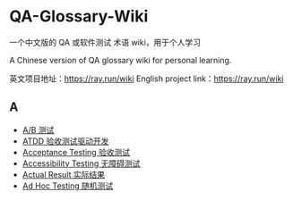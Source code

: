 # QA-Glossary-Wiki

一个中文版的 QA 或软件测试 术语 wiki，用于个人学习

A Chinese version of QA glossary wiki for personal learning.

英文项目地址：<https://ray.run/wiki>
English project link：<https://ray.run/wiki>

## A

- [A/B 测试](Sections/A/A-B-Testing.md)
- [ATDD 验收测试驱动开发](Sections/A/acceptance-test-driven-development.md)
- [Acceptance Testing 验收测试](Sections/A/acceptance-testing.md)
- [Accessibility Testing 无障碍测试](Sections/A/accessibility-testing.md)
- [Actual Result 实际结果](Sections/A/actual-result.md)
- [Ad Hoc Testing 随机测试](Sections/A/ad-hoc-testing.md)

